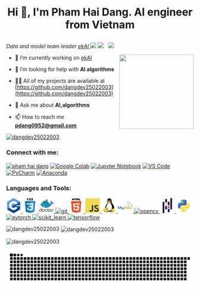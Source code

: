 <h1 align="center">Hi 👋, I'm Pham Hai Dang. AI engineer from Vietnam</h1>

<h2> </h2>
<img align='right' src="https://media.giphy.com/media/M9gbBd9nbDrOTu1Mqx/giphy.gif" width="230">
<p><em>Data and model team leader <a href="https://ekgis.com.vn/">ekAI
</a><img src="https://media.giphy.com/media/WUlplcMpOCEmTGBtBW/giphy.gif" width="30"> <img src="https://media.giphy.com/media/12oufCB0MyZ1Go/giphy.gif" width="50">
</em></p>

<a href="#"><img align="right" src="https://github.com/blackcater/blackcater/raw/main/images/banner.gif" width="200 " height="200" /></a>

- 🔭 I’m currently working on [ekAI](https://ekgis.com.vn/)

- 🤝 I’m looking for help with **AI algorithms**

- 👨‍💻 All of my projects are available at [https://github.com/dangdev25022003](https://github.com/dangdev25022003)

- 💬 Ask me about **AI,algorithms**

- 📫 How to reach me **pdang0952@gmail.com**
<p align="left"> <a href="https://github.com/ryo-ma/github-profile-trophy"><img src="https://github-profile-trophy.vercel.app/?username=dangdev25022003" alt="dangdev25022003" /></a> </p>
<h3 align="left">Connect with me:</h3>
<p align="left">
<a href="https://kaggle.com/pham hai dang" target="blank"><img align="center" src="https://raw.githubusercontent.com/rahuldkjain/github-profile-readme-generator/master/src/images/icons/Social/kaggle.svg" alt="pham hai dang" height="30" width="40" /></a>
<a href="https://colab.research.google.com/" target="blank"><img align="center" src="https://www.vectorlogo.zone/logos/google_colab/google_colab-icon.svg" alt="Google Colab" height="30" width="40" /></a>
<a href="https://jupyter.org/" target="blank"><img align="center" src="https://upload.wikimedia.org/wikipedia/commons/3/38/Jupyter_logo.svg" alt="Jupyter Notebook" height="30" width="40" /></a>
<a href="https://code.visualstudio.com/" target="blank"><img align="center" src="https://cdn.worldvectorlogo.com/logos/visual-studio-code-1.svg" alt="VS Code" height="30" width="40" /></a>
<a href="https://www.jetbrains.com/pycharm/" target="blank"><img align="center" src="https://resources.jetbrains.com/storage/products/pycharm/img/meta/pycharm_logo_300x300.png" alt="PyCharm" height="30" width="40" /></a>
<a href="https://www.anaconda.com/" target="blank"><img align="center" src="https://upload.wikimedia.org/wikipedia/en/c/cd/Anaconda_Logo.png" alt="Anaconda" height="30" width="40" /></a>
</p>

<h3 align="left">Languages and Tools:</h3>
<p align="left"> <a href="https://www.w3schools.com/cpp/" target="_blank" rel="noreferrer"> <img src="https://raw.githubusercontent.com/devicons/devicon/master/icons/cplusplus/cplusplus-original.svg" alt="cplusplus" width="40" height="40"/> </a> <a href="https://www.w3schools.com/css/" target="_blank" rel="noreferrer"> <img src="https://raw.githubusercontent.com/devicons/devicon/master/icons/css3/css3-original-wordmark.svg" alt="css3" width="40" height="40"/> </a> <a href="https://www.docker.com/" target="_blank" rel="noreferrer"> <img src="https://raw.githubusercontent.com/devicons/devicon/master/icons/docker/docker-original-wordmark.svg" alt="docker" width="40" height="40"/> </a> <a href="https://git-scm.com/" target="_blank" rel="noreferrer"> <img src="https://www.vectorlogo.zone/logos/git-scm/git-scm-icon.svg" alt="git" width="40" height="40"/> </a> <a href="https://www.w3.org/html/" target="_blank" rel="noreferrer"> <img src="https://raw.githubusercontent.com/devicons/devicon/master/icons/html5/html5-original-wordmark.svg" alt="html5" width="40" height="40"/> </a> <a href="https://developer.mozilla.org/en-US/docs/Web/JavaScript" target="_blank" rel="noreferrer"> <img src="https://raw.githubusercontent.com/devicons/devicon/master/icons/javascript/javascript-original.svg" alt="javascript" width="40" height="40"/> </a> <a href="https://www.linux.org/" target="_blank" rel="noreferrer"> <img src="https://raw.githubusercontent.com/devicons/devicon/master/icons/linux/linux-original.svg" alt="linux" width="40" height="40"/> </a> <a href="https://www.mysql.com/" target="_blank" rel="noreferrer"> <img src="https://raw.githubusercontent.com/devicons/devicon/master/icons/mysql/mysql-original-wordmark.svg" alt="mysql" width="40" height="40"/> </a> <a href="https://opencv.org/" target="_blank" rel="noreferrer"> <img src="https://www.vectorlogo.zone/logos/opencv/opencv-icon.svg" alt="opencv" width="40" height="40"/> </a> <a href="https://pandas.pydata.org/" target="_blank" rel="noreferrer"> <img src="https://raw.githubusercontent.com/devicons/devicon/2ae2a900d2f041da66e950e4d48052658d850630/icons/pandas/pandas-original.svg" alt="pandas" width="40" height="40"/> </a> <a href="https://www.python.org" target="_blank" rel="noreferrer"> <img src="https://raw.githubusercontent.com/devicons/devicon/master/icons/python/python-original.svg" alt="python" width="40" height="40"/> </a> <a href="https://pytorch.org/" target="_blank" rel="noreferrer"> <img src="https://www.vectorlogo.zone/logos/pytorch/pytorch-icon.svg" alt="pytorch" width="40" height="40"/> </a> <a href="https://scikit-learn.org/" target="_blank" rel="noreferrer"> <img src="https://upload.wikimedia.org/wikipedia/commons/0/05/Scikit_learn_logo_small.svg" alt="scikit_learn" width="40" height="40"/> </a> <a href="https://www.tensorflow.org" target="_blank" rel="noreferrer"> <img src="https://www.vectorlogo.zone/logos/tensorflow/tensorflow-icon.svg" alt="tensorflow" width="40" height="40"/> </a> </p>

<p><img align="left" src="https://github-readme-stats.vercel.app/api/top-langs?username=dangdev25022003&show_icons=true&locale=en&layout=compact" alt="dangdev25022003" /></p>

<p>&nbsp;<img align="center" src="https://github-readme-stats.vercel.app/api?username=dangdev25022003&show_icons=true&locale=en" alt="dangdev25022003" /></p>

<p><img align="center" src="https://github-readme-streak-stats.herokuapp.com/?user=dangdev25022003&" alt="dangdev25022003" /></p> 

![snake gif](https://github.com/dangdev25022003/dangdev25022003/blob/output/github-snake-dark.svg)

